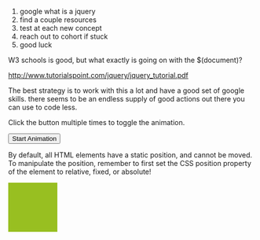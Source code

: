 1. google what is a jquery
2. find a couple resources
3. test at each new concept
4. reach out to cohort if stuck
5. good luck

W3 schools is good, but what exactly is going on with the $(document)?

http://www.tutorialspoint.com/jquery/jquery_tutorial.pdf

The best strategy is to work with this a lot and have a good set of google skills.  there seems to be an endless supply of good actions out there you can use to code less.


<!DOCTYPE html>
<html>
<head>
<script src="https://ajax.googleapis.com/ajax/libs/jquery/1.12.2/jquery.min.js"></script>
<script> 
$(document).ready(function(){
    $("button").click(function(){
        $("div").animate({
            height: 'toggle'
        });
    });
});
</script> 
</head>
<body>

<p>Click the button multiple times to toggle the animation.</p>

<button>Start Animation</button>

<p>By default, all HTML elements have a static position, and cannot be moved. To manipulate the position, remember to first set the CSS position property of the element to relative, fixed, or absolute!</p>

<div style="background:#98bf21;height:100px;width:100px;position:absolute;"></div>

</body>
</html>
